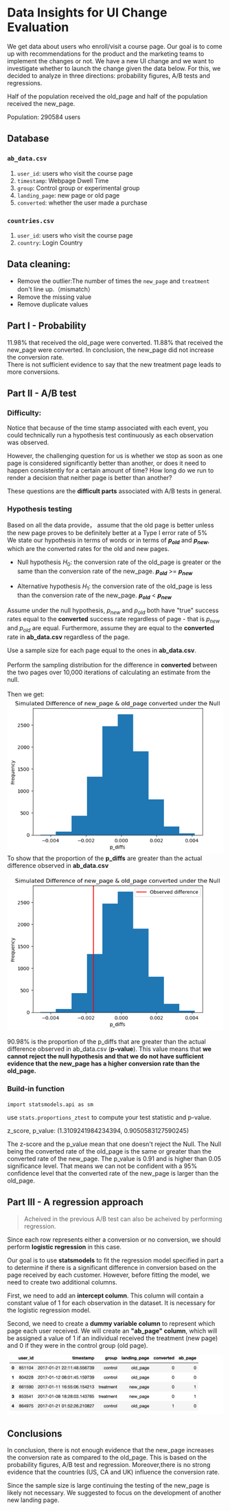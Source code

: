 # Data Insights for UI Change Evaluation

We get data about users who enroll/visit a course page. Our goal is to come up with recommendations for the product and the marketing teams to implement the changes or not. We have a new UI change and we want to investigate whether to launch the change given the data below. For this, we decided to analyze in three directions: probability figures, A/B tests and regressions.

Half of the population received the old_page and half of the population received the new_page. 

Population: 290584 users

## Database

### `ab_data.csv` 

1. `user_id`: users who visit the course page
2. `timestamp`: Webpage Dwell Time
3. `group`: Control group or experimental group
4. `landing_page`: new page or old page
5. `converted`: whether the user made a purchase


### `countries.csv` 
1. `user_id`: users who visit the course page
2. `country`: Login Country

## Data cleaning:
- Remove the outlier:The number of times the `new_page` and `treatment` don't line up.（mismatch）
- Remove the missing value
- Remove duplicate values

## Part I - Probability
11.98% that received the old_page were converted. 11.88% that received the new_page were converted. In conclusion, the new_page did not increase the conversion rate. <br>
There is not sufficient evidence to say that the new treatment page leads to more conversions.

## Part II - A/B test
### Difficulty:

Notice that because of the time stamp associated with each event, you could technically run a hypothesis test continuously as each observation was observed.<br>  

However, the challenging question for us is whether we stop as soon as one page is considered significantly better than another, or does it need to happen consistently for a certain amount of time? How long do we run to render a decision that neither page is better than another? 

These questions are the **difficult parts** associated with A/B tests in general. 


### Hypothesis testing
Based on all the data provide， assume that the old page is better unless the new page proves to be definitely better at a Type I error rate of 5%<br>
We state our hypothesis in terms of words or in terms of **$p_{old}$** and **$p_{new}$**, which are the converted rates for the old and new pages.

- Null hypothesis $H_{0}$: the conversion rate of the old_page is greater or the same than the conversion rate of the new_page. **$p_{old}$** >= **$p_{new}$**

- Alternative hypothesis $H_{1}$: the conversion rate of the old_page is less than the conversion rate of the new_page. 
    **$p_{old}$** < **$p_{new}$**
    
Assume under the null hypothesis, $p_{new}$ and $p_{old}$ both have "true" success rates equal to the **converted** success rate regardless of page - that is $p_{new}$ and $p_{old}$ are equal. Furthermore, assume they are equal to the **converted** rate in **ab_data.csv** regardless of the page. <br>

Use a sample size for each page equal to the ones in **ab_data.csv**.  <br><br>
Perform the sampling distribution for the difference in **converted** between the two pages over 10,000 iterations of calculating an estimate from the null.  <br><br>
Then we get:<br>
![](https://github.com/zxinranz/img-folder/blob/main/p_diffs.jpg)
To show that the proportion of the **p_diffs** are greater than the actual difference observed in **ab_data.csv**

![](https://github.com/zxinranz/img-folder/blob/main/obs_diff.png)

90.98% is the proportion of the p_diffs that are greater than the actual difference observed in ab_data.csv (**p-value**). This value means that **we cannot reject the null hypothesis and that we do not have sufficient evidence that the new_page has a higher conversion rate than the old_page.** 

### Build-in function
` import statsmodels.api as sm `<br>

use `stats.proportions_ztest` to compute your test statistic and p-value.<br>

z_score, p_value: (1.3109241984234394, 0.9050583127590245)<br>

The z-score and the p_value mean that one doesn't reject the Null. The Null being the converted rate of the old_page is the same or greater than the converted rate of the new_page. The p_value is 0.91 and is higher than 0.05 significance level. That means we can not be confident with a 95% confidence level that the converted rate of the new_page is larger than the old_page.

## Part III - A regression approach
> Acheived in the previous A/B test can also be acheived by performing regression.

Since each row represents either a conversion or no conversion, we should perform **logistic regression** in this case.

Our goal is to use **statsmodels** to fit the regression model specified in part a to determine if there is a significant difference in conversion based on the page received by each customer. However, before fitting the model, we need to create two additional columns. <br>

First, we need to add an **intercept column**. This column will contain a constant value of 1 for each observation in the dataset. It is necessary for the logistic regression model.<br>

Second, we need to create a **dummy variable column** to represent which page each user received. We will create an **"ab_page" column**, which will be assigned a value of 1 if an individual received the treatment (new page) and 0 if they were in the control group (old page).<br>

![](https://github.com/zxinranz/img-folder/blob/main/ab_logis.png)


## Conclusions

In conclusion, there is not enough evidence that the new_page increases the conversion rate as compared to the old_page. This is based on the probability figures, A/B test and regression. Moreover,there is no strong evidence that the countries (US, CA and UK) influence the conversion rate. 

Since the sample size is large continuing the testing of the new_page is likely not necessary. We suggested to focus on the development of another new landing page. 
